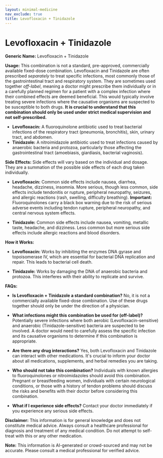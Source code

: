 ```yaml
---
layout: minimal-medicine
nav_exclude: true
title: Levofloxacin + Tinidazole
---
```


# Levofloxacin + Tinidazole

**Generic Name:** Levofloxacin + Tinidazole

**Usage:**  This combination is not a standard, pre-approved, commercially available fixed-dose combination.  Levofloxacin and Tinidazole are often prescribed *separately* to treat specific infections, most commonly those of the gastrointestinal tract and respiratory system.  They are sometimes used together *off-label*, meaning a doctor might prescribe them individually or in a carefully planned regimen for a patient with a complex infection  where their combined effects are deemed beneficial. This would typically involve treating severe infections where the causative organisms are suspected to be susceptible to both drugs.  **It is crucial to understand that this combination should only be used under strict medical supervision and not self-prescribed.**

* **Levofloxacin:** A fluoroquinolone antibiotic used to treat bacterial infections of the respiratory tract (pneumonia, bronchitis), skin, urinary tract, and abdomen.
* **Tinidazole:** A nitroimidazole antibiotic used to treat infections caused by anaerobic bacteria and protozoa, particularly those affecting the gastrointestinal tract (amoebiasis, giardiasis, bacterial vaginosis).


**Side Effects:**  Side effects will vary based on the individual and dosage.  They are a summation of the possible side effects of each drug taken individually.

* **Levofloxacin:**  Common side effects include nausea, diarrhea, headache, dizziness, insomnia.  More serious, though less common, side effects include tendonitis or rupture, peripheral neuropathy, seizures, and allergic reactions (rash, swelling, difficulty breathing).  **Important:** Fluoroquinolones carry a black box warning due to the risk of serious adverse events including tendon rupture, peripheral neuropathy, and central nervous system effects.

* **Tinidazole:** Common side effects include nausea, vomiting, metallic taste, headache, and dizziness.  Less common but more serious side effects include allergic reactions and blood disorders.


**How it Works:**

* **Levofloxacin:**  Works by inhibiting the enzymes DNA gyrase and topoisomerase IV, which are essential for bacterial DNA replication and repair. This leads to bacterial cell death.

* **Tinidazole:** Works by damaging the DNA of anaerobic bacteria and protozoa.  This interferes with their ability to replicate and survive.


**FAQs:**

* **Is Levofloxacin + Tinidazole a standard combination?** No, it is not a commercially available fixed-dose combination.  Use of these drugs together should only be under the direction of a physician.

* **What infections might this combination be used for (off-label)?**  Potentially severe infections where both aerobic (Levofloxacin-sensitive) and anaerobic (Tinidazole-sensitive) bacteria are suspected to be involved.  A doctor would need to carefully assess the specific infection and its causative organisms to determine if this combination is appropriate.

* **Are there any drug interactions?** Yes, both Levofloxacin and Tinidazole can interact with other medications.  It's crucial to inform your doctor about all medications, supplements, and herbal remedies you are taking.

* **Who should not take this combination?** Individuals with known allergies to fluoroquinolones or nitroimidazoles should avoid this combination.  Pregnant or breastfeeding women, individuals with certain neurological conditions, or those with a history of tendon problems should discuss the risks and benefits with their doctor before considering this combination.

* **What if I experience side effects?** Contact your doctor immediately if you experience any serious side effects.


**Disclaimer:** This information is for general knowledge and does not constitute medical advice.  Always consult a healthcare professional for diagnosis and treatment of any medical condition.  Do not attempt to self-treat with this or any other medication.


**Note:** This information is AI-generated or crowd-sourced and may not be accurate. Please consult a medical professional for verified advice.